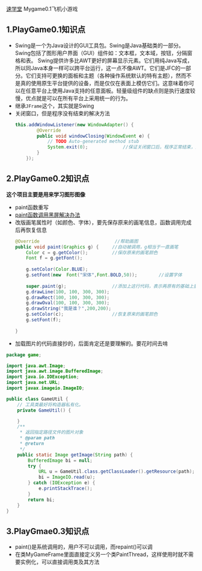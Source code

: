 [速学堂](https://www.sxt.cn/Java_jQuery_in_action/thirteen-draw.html)
Mygame0.1飞机小游戏

## 1.PlayGame0.1知识点
* Swing是一个为Java设计的GUI工具包。Swing是Java基础类的一部分。Swing包括了图形用户界面（GUI）组件如：文本框，文本域，按钮，分隔窗格和表。
 Swing提供许多比AWT更好的屏幕显示元素。它们用纯Java写成，所以同Java本身一样可以跨平台运行，这一点不像AWT。它们是JFC的一部分。它们支持可更换的面板和主题（各种操作系统默认的特有主题），然而不是真的使用原生平台提供的设备，而是仅仅在表面上模仿它们。这意味着你可以在任意平台上使用Java支持的任意面板。轻量级组件的缺点则是执行速度较慢，优点就是可以在所有平台上采用统一的行为。
* 继承`JFrame`这个，其实就是Swing
* 关闭窗口，但是程序没有结束的解决方法
    ```java
    this.addWindowListener(new WindowAdapter() {
			@Override
			public void windowClosing(WindowEvent e) {
				// TODO Auto-generated method stub
				System.exit(0);				//保证关闭窗口后，程序正常结束，原因未知，待查
			}
		});
    ```

##  2.PlayGame0.2知识点
**这个项目主要是用来学习图形图像**
* paint函数重写
* [paint函数调用黑屏解决办法](https://zhidao.baidu.com/question/1964290833153505660.html)
* 改版画笔属性时（如颜色、字体），要先保存原来的画笔信息，函数调用完成后再恢复信息
    ```java
   @Override							//帮助画图
	public void paint(Graphics g) {		//自动被调用，g相当于一直画笔
		Color c = g.getColor();			//保存原来的画笔颜色
		Font f = g.getFont();
		
		g.setColor(Color.BLUE);
		g.setFont(new  Font("宋体",Font.BOLD,50));		//设置字体
		
		super.paint(g);					//添加上这行代码，表示再原有的基础上重绘，不然会黑屏
		g.drawLine(100, 100, 300, 300);
		g.drawRect(100, 100, 300, 300);
		g.drawOval(100, 100, 300, 300);
		g.drawString("我是谁？",200,200);
		g.setColor(c);					//恢复原来的画笔颜色
		g.setFont(f);
			
	}
	```
* 加载图片的代码直接抄的，后面肯定还是要理解的。要花时间去啃
```java
package game;

import java.awt.Image;
import java.awt.image.BufferedImage;
import java.io.IOException;
import java.net.URL;
import javax.imageio.ImageIO;

public class GameUtil {
	// 工具类最好将构造器私有化。
	private GameUtil() {

	}
	/**
	 * 返回指定路径文件的图片对象
	 * @param path
	 * @return
	 */
	public static Image getImage(String path) {
		BufferedImage bi = null;
		try {
			URL u = GameUtil.class.getClassLoader().getResource(path);
			bi = ImageIO.read(u);
		} catch (IOException e) {
			e.printStackTrace();
		}
		return bi;
	}
}
```
## 3.PlayGmae0.3知识点
* paint()是系统调用的，用户不可以调用，而repaint()可以调	
* 在类MyGameFrame里面直接定义另一个类PaintThread，这样使用时就不需要实例化，可以直接调用类及其方法
